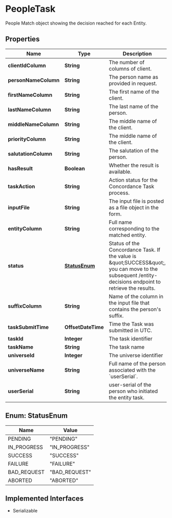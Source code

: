 

# PeopleTask

People Match object showing the decision reached for each Entity. 

## Properties

Name | Type | Description | Notes
------------ | ------------- | ------------- | -------------
**clientIdColumn** | **String** | The number of columns of client.  |  [optional]
**personNameColumn** | **String** | The person name as provided in request. |  [optional]
**firstNameColumn** | **String** | The first name of the client. |  [optional]
**lastNameColumn** | **String** | The last name of the person. |  [optional]
**middleNameColumn** | **String** | The middle name of the client. |  [optional]
**priorityColumn** | **String** | The middle name of the client. |  [optional]
**salutationColumn** | **String** | The salutation of the person. |  [optional]
**hasResult** | **Boolean** | Whether the result is available. |  [optional]
**taskAction** | **String** | Action status for the Concordance Task process. |  [optional]
**inputFile** | **String** | The input file is posted as a file object in the form.  |  [optional]
**entityColumn** | **String** | Full name corresponding to the matched entity. |  [optional]
**status** | [**StatusEnum**](#StatusEnum) | Status of the Concordance Task. If the value is \&quot;SUCCESS\&quot;, you can move to the subsequent /entity-decisions endpoint to retrieve the results. |  [optional]
**suffixColumn** | **String** | Name of the column in the input file that contains the person&#39;s suffix.  |  [optional]
**taskSubmitTime** | **OffsetDateTime** | Time the Task was submitted in UTC. |  [optional]
**taskId** | **Integer** | The task identifier |  [optional]
**taskName** | **String** | The task name |  [optional]
**universeId** | **Integer** | The universe identifier |  [optional]
**universeName** | **String** | Full name of the person associated with the &#x60;userSerial&#x60;.  |  [optional]
**userSerial** | **String** | user-serial of the person who initiated the entity task. |  [optional]



## Enum: StatusEnum

Name | Value
---- | -----
PENDING | &quot;PENDING&quot;
IN_PROGRESS | &quot;IN_PROGRESS&quot;
SUCCESS | &quot;SUCCESS&quot;
FAILURE | &quot;FAILURE&quot;
BAD_REQUEST | &quot;BAD_REQUEST&quot;
ABORTED | &quot;ABORTED&quot;


## Implemented Interfaces

* Serializable


